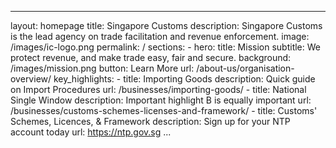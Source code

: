 ---
layout: homepage
title: Singapore Customs
description: Singapore Customs is the lead agency on trade facilitation and revenue enforcement.
image: /images/ic-logo.png
permalink: /
sections: 
    - hero: 
        title: Mission
        subtitle: We protect revenue, and make trade easy, fair and secure.
        background: /images/mission.png
        button: Learn More
        url: /about-us/organisation-overview/
        key_highlights:
            - title: Importing Goods
              description: Quick guide on Import Procedures
              url: /businesses/importing-goods/
            - title: National Single Window
              description: Important highlight B is equally important
              url: /businesses/customs-schemes-licenses-and-framework/
            - title: Customs' Schemes, Licences, & Framework
              description: Sign up for your NTP account today
              url: https://ntp.gov.sg
  ...
